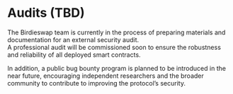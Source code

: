 # Audits (TBD)

The Birdieswap team is currently in the process of preparing materials and documentation for an external security audit.\
A professional audit will be commissioned soon to ensure the robustness and reliability of all deployed smart contracts.

In addition, a public bug bounty program is planned to be introduced in the near future, encouraging independent researchers and the broader community to contribute to improving the protocol’s security.
